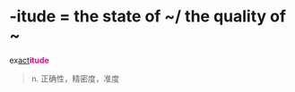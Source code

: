 # -itude = the state of ~/ the quality of ~

ex[act](_act_.md)<b style="color: #C71585;">itude</b>
> n. 正确性，精密度，准度